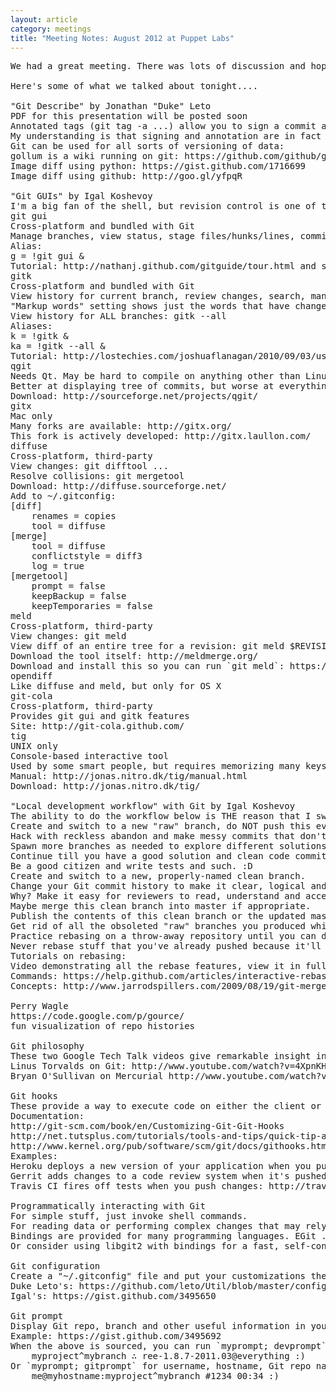 ```yaml
---
layout: article
category: meetings
title: "Meeting Notes: August 2012 at Puppet Labs"
---
```


<pre>
We had a great meeting. There was lots of discussion and hopefully everyone learned something. I'm grateful to all the folks that contributed questions and comments throughout the evening. 

Here's some of what we talked about tonight....

"Git Describe" by Jonathan "Duke" Leto
PDF for this presentation will be posted soon
Annotated tags (git tag -a ...) allow you to sign a commit and add a message. Seems preferred to lightweight tags (git tag ...): http://stackoverflow.com/questions/4971746/why-should-i-care-about-lightweight-vs-annotated-tags
My understanding is that signing and annotation are in fact mutually exclusive---you can either supply `-a v1.0 -m "this tag is annotated"` and get an annotated tag, or you can supply `-s v1.1 -m "this tag is signed"` and sign the tag using the gpg key associated with the git user's email. You can also provide a key in git config.
Git can be used for all sorts of versioning of data:
gollum is a wiki running on git: https://github.com/github/gollum
Image diff using python: https://gist.github.com/1716699
Image diff using github: http://goo.gl/yfpqR

"Git GUIs" by Igal Koshevoy
I'm a big fan of the shell, but revision control is one of those cases where an interactive tool can really make my life easier. These tools eliminate a lot of tedious, complicated and repetitive commands and save you from having to remember the state of your repository. Sadly, none of these tools are friendly wizards that hold your hand -- you still must understand Git concepts, terminology and workflow to be able to use them effectively.
git gui
Cross-platform and bundled with Git
Manage branches, view status, stage files/hunks/lines, commit, amend
Alias: 
g = !git gui &
Tutorial: http://nathanj.github.com/gitguide/tour.html and search for "Git GUI Here" and begin reading there
gitk
Cross-platform and bundled with Git
View history for current branch, review changes, search, manage branches, format patches, cherrypick
"Markup words" setting shows just the words that have changed in a line. Equivalent to git diff --word-diff on the command line.
View history for ALL branches: gitk --all
Aliases:
k = !gitk &
ka = !gitk --all &
Tutorial: http://lostechies.com/joshuaflanagan/2010/09/03/use-gitk-to-understand-git/
qgit
Needs Qt. May be hard to compile on anything other than Linux.
Better at displaying tree of commits, but worse at everything else.
Download: http://sourceforge.net/projects/qgit/
gitx
Mac only
Many forks are available: http://gitx.org/
This fork is actively developed: http://gitx.laullon.com/
diffuse
Cross-platform, third-party
View changes: git difftool ...
Resolve collisions: git mergetool
Download: http://diffuse.sourceforge.net/
Add to ~/.gitconfig:
[diff]
	renames = copies
	tool = diffuse
[merge]
	tool = diffuse
	conflictstyle = diff3
	log = true
[mergetool]
	prompt = false
	keepBackup = false
	keepTemporaries = false
meld
Cross-platform, third-party
View changes: git meld
View diff of an entire tree for a revision: git meld $REVISION
Download the tool itself: http://meldmerge.org/
Download and install this so you can run `git meld`: https://github.com/wmanley/git-meld
opendiff
Like diffuse and meld, but only for OS X
git-cola
Cross-platform, third-party
Provides git gui and gitk features
Site: http://git-cola.github.com/
tig
UNIX only
Console-based interactive tool
Used by some smart people, but requires memorizing many keystrokes and keeping track of stacked interface
Manual: http://jonas.nitro.dk/tig/manual.html
Download: http://jonas.nitro.dk/tig/

"Local development workflow" with Git by Igal Koshevoy
The ability to do the workflow below is THE reason that I switched to Git....
Create and switch to a new "raw" branch, do NOT push this ever, it's only for you, not for sharing
Hack with reckless abandon and make messy commits that don't interfere with the "flow" of your problem-solving process. Obviously make good commits with reasonable commit messages whenever possible.
Spawn more branches as needed to explore different solutions. Switch back or back out changes that don't work.
Continue till you have a good solution and clean code committed.
Be a good citizen and write tests and such. :D
Create and switch to a new, properly-named clean branch.
Change your Git commit history to make it clear, logical and correct by eliminating errors, combining changes, and writing useful commit messages: git rebase -i master
Why? Make it easy for reviewers to read, understand and accept your changes, and make it easier for everyone to read your changes in the future.
Maybe merge this clean branch into master if appropriate.
Publish the contents of this clean branch or the updated master. 
Get rid of all the obsoleted "raw" branches you produced while hacking.
Practice rebasing on a throw-away repository until you can do this without shooting yourself in the foot.
Never rebase stuff that you've already pushed because it'll cause grief for anyone using your repository since they won't be able to easily pull changes any more.
Tutorials on rebasing:
Video demonstrating all the rebase features, view it in full screen so you can see what's going on: http://www.youtube.com/watch?v=ZLdcqIvnYPs
Commands: https://help.github.com/articles/interactive-rebase
Concepts: http://www.jarrodspillers.com/2009/08/19/git-merge-vs-git-rebase-avoiding-rebase-hell/

Perry Wagle
https://code.google.com/p/gource/
fun visualization of repo histories

Git philosophy
These two Google Tech Talk videos give remarkable insight into the minds of the creators of distributed version control systems, their priorities and how they choose to explain what they've done:
Linus Torvalds on Git: http://www.youtube.com/watch?v=4XpnKHJAok8
Bryan O'Sullivan on Mercurial http://www.youtube.com/watch?v=iR0rBYI1gy4

Git hooks
These provide a way to execute code on either the client or server for specific events, e.g. before accepting a commit.
Documentation:
http://git-scm.com/book/en/Customizing-Git-Git-Hooks
http://net.tutsplus.com/tutorials/tools-and-tips/quick-tip-automation-with-git-hooks/
http://www.kernel.org/pub/software/scm/git/docs/githooks.html
Examples: 
Heroku deploys a new version of your application when you push commits to a special repository: https://devcenter.heroku.com/articles/git
Gerrit adds changes to a code review system when it's pushed: http://code.google.com/p/gerrit/
Travis CI fires off tests when you push changes: http://travis-ci.org/

Programmatically interacting with Git
For simple stuff, just invoke shell commands.
For reading data or performing complex changes that may rely on commands that change between Git versions, use bindings.
Bindings are provided for many programming languages. EGit .g. Ruby bindings for Git: https://github.com/mojombo/grit
Or consider using libgit2 with bindings for a fast, self-contained C library that makes it easy to embed Git support in your app: http://libgit2.github.com/

Git configuration
Create a "~/.gitconfig" file and put your customizations there.
Duke Leto's: https://github.com/leto/Util/blob/master/config/.gitconfig
Igal's: https://gist.github.com/3495650

Git prompt
Display Git repo, branch and other useful information in your prompt.
Example: https://gist.github.com/3495692
When the above is sourced, you can run `myprompt; devprompt` and get a prompt with Git repo name, branch name, RVM version, RVM gemset, and whether last command exited successfully:
    myproject^mybranch ∴ ree-1.8.7-2011.03@everything :) 
Or `myprompt; gitprompt` for username, hostname, Git repo name, branch name, command number, time, and whether last command exited successfully:
    me@myhostname:myproject^mybranch #1234 00:34 :) 
</pre>
